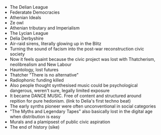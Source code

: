 - The Delian League
- Federatate Democracies
- Athenian Ideals
- Ze owl
- Athenian tributary and Imperialism
- The Lycian League
- Delia Derbyshire
- Air-raid sirens, literally glowing up in the Blitz
- Turning the sound of facism into the post-war reconstruction civic society
- Now it feels quaint because the civic project was lost with Thatcherism, neolibrealism and New Labour
- Hauntology, lost futures
- Thatcher "There is no alternative"
- Radiophonic funding killed
- Also people thought synthesised music could be psychological dangerous, weren't sure, legally limited exposure
- It became DANCE MUSIC. Free of content and structured around repition for pure hedonism. (link to Delia's first techno beat)
- The early synths pioneer were often unconventional in social categories
- "The Myths and Legendary Tapes" also basically lost in the digital age when distribution is easy
- Murals and a plamipsest of public civic aspiration
- The end of history (sike)

